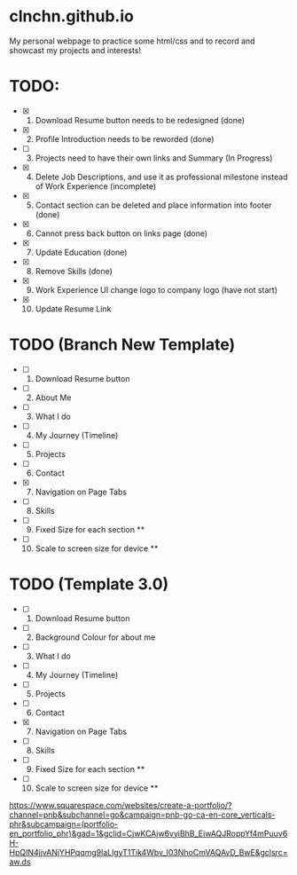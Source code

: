 # clnchn.github.io

My personal webpage to practice some html/css and to record and showcast my projects and interests!

# TODO: 
- [x] 1. Download Resume button needs to be redesigned (done)
- [x] 2. Profile Introduction needs to be reworded  (done)
- [ ] 3. Projects need to have their own links and Summary (In Progress)
- [x] 4. Delete Job Descriptions, and use it as professional milestone instead of Work Experience (incomplete)
- [x] 5. Contact section can be deleted and place information into footer (done)
- [x] 6. Cannot press back button on links page (done)
- [x] 7. Update Education (done)
- [x] 8. Remove Skills (done)
- [x] 9. Work Experience UI change logo to company logo (have not start)
- [x] 10. Update Resume Link


# TODO (Branch New Template)
- [ ] 1. Download Resume button 
- [ ] 2. About Me 
- [ ] 3. What I do
- [ ] 4. My Journey (Timeline)
- [ ] 5. Projects
- [ ] 6. Contact
- [x] 7. Navigation on Page Tabs 
- [ ] 8. Skills
- [ ] 9. Fixed Size for each section **
- [ ] 10. Scale to screen size for device **


# TODO (Template 3.0)
- [ ] 1. Download Resume button 
- [ ] 2. Background Colour for about me 
- [ ] 3. What I do
- [ ] 4. My Journey (Timeline)
- [ ] 5. Projects
- [ ] 6. Contact
- [x] 7. Navigation on Page Tabs 
- [ ] 8. Skills
- [ ] 9. Fixed Size for each section **
- [ ] 10. Scale to screen size for device **


https://www.squarespace.com/websites/create-a-portfolio/?channel=pnb&subchannel=go&campaign=pnb-go-ca-en-core_verticals-phr&subcampaign=(portfolio-en_portfolio_phr)&gad=1&gclid=CjwKCAjw6vyiBhB_EiwAQJRoppYf4mPuuv6H-HpQIN4jjvANjYHPqqmg9laLlgyT1Tik4Wbv_I03NhoCmVAQAvD_BwE&gclsrc=aw.ds
